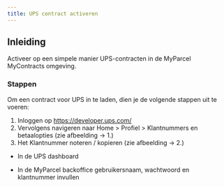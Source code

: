 ```yaml
---
title: UPS contract activeren
---
```


## Inleiding

Activeer op een simpele manier UPS-contracten in de MyParcel MyContracts omgeving.

### Stappen

Om een contract voor UPS in te laden, dien je de volgende stappen uit te voeren:

1. Inloggen op https://developer.ups.com/
2. Vervolgens navigeren naar Home > Profiel > Klantnummers en betaalopties (zie afbeelding -> 1.)
3. Het Klantnummer noteren / kopieren (zie afbeelding -> 2.)

- In de UPS dashboard
  <MPImg src="/backoffice/ups/ups-credentials.jpg" alt="UPS credentials" />

- In de MyParcel backoffice gebruikersnaam, wachtwoord en klantnummer invullen
  <MPImg src="/backoffice/ups/ups-instellingen.jpg" alt="UPS instellingen in MyParcel backoffice" />
